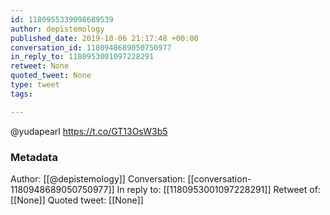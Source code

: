```yaml
---
id: 1180955339098689539
author: depistemology
published_date: 2019-10-06 21:17:48 +00:00
conversation_id: 1180948689050750977
in_reply_to: 1180953001097228291
retweet: None
quoted_tweet: None
type: tweet
tags:

---
```


@yudapearl https://t.co/GT13OsW3b5

### Metadata

Author: [[@depistemology]]
Conversation: [[conversation-1180948689050750977]]
In reply to: [[1180953001097228291]]
Retweet of: [[None]]
Quoted tweet: [[None]]
